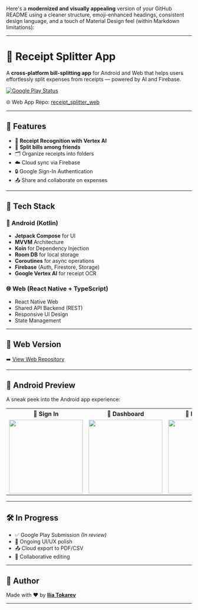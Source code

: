 Here's a **modernized and visually appealing** version of your GitHub README using a cleaner structure, emoji-enhanced headings, consistent design language, and a touch of Material Design feel (within Markdown limitations):

---

# 🧾 Receipt Splitter App

A **cross-platform bill-splitting app** for Android and Web that helps users effortlessly split expenses from receipts — powered by AI and Firebase.

[![Google Play Status](https://img.shields.io/badge/Google%20Play-In%20Review-yellowgreen?style=flat\&logo=google-play)]([https://play.google.com/store](https://play.google.com/store/apps/details?id=com.iliatokarev.receipt_splitter_kmp))

🌐 Web App Repo: [receipt\_splitter\_web](https://github.com/Tokarev-IP/receipt_splitter_web)

---

## 🚀 Features

* 📸 **Receipt Recognition with Vertex AI**
* 👥 **Split bills among friends**
* 🗂️ Organize receipts into folders
* ☁️ Cloud sync via Firebase
* 🔒 Google Sign-In Authentication
* 📤 Share and collaborate on expenses

---

## 🧠 Tech Stack

### 📱 Android (Kotlin)

* **Jetpack Compose** for UI
* **MVVM** Architecture
* **Koin** for Dependency Injection
* **Room DB** for local storage
* **Coroutines** for async operations
* **Firebase** (Auth, Firestore, Storage)
* **Google Vertex AI** for receipt OCR

### 🌐 Web (React Native + TypeScript)

* React Native Web
* Shared API Backend (REST)
* Responsive UI Design
* State Management

---

## 🔗 Web Version

➡️ [View Web Repository](https://github.com/Tokarev-IP/receipt_splitter_web)

---

## 📱 Android Preview

A sneak peek into the Android app experience:

<table>
  <tr>
    <th>🔐 Sign In</th>
    <th>📂 Dashboard</th>
    <th>🧾 Folder View</th>
    <th>👥 Split (All)</th>
    <th>👤 Split (Single)</th>
    <th>📝 Edit Receipt</th>
  </tr>
  <tr>
    <td><img src="https://github.com/user-attachments/assets/06e424cc-6fd2-4cb0-ba9c-9bef587a38b3" width="200"/></td>
    <td><img src="https://github.com/user-attachments/assets/a4cf6392-17c3-4dd2-834a-7d445994b945" width="200"/></td>
    <td><img src="https://github.com/user-attachments/assets/38a5d557-5eea-4719-9e58-3321d4fccfa6" width="200"/></td>
    <td><img src="https://github.com/user-attachments/assets/a08e9d09-6bae-47e7-bf3d-f85f552d73cf" width="200"/></td>
    <td><img src="https://github.com/user-attachments/assets/a87a027b-f008-4594-9fe6-32c8858387f0" width="200"/></td>
    <td><img src="https://github.com/user-attachments/assets/e5854224-90c3-415f-b7ce-5d410d9195ba" width="200"/></td>
  </tr>
</table>

---

## 🛠️ In Progress

* ✅ Google Play Submission *(In review)*
* 🔄 Ongoing UI/UX polish
* 📤 Cloud export to PDF/CSV
* 🤝 Collaborative editing

---

## 🙌 Author

Made with ❤️ by [**Ilia Tokarev**](https://github.com/Tokarev-IP)

---

